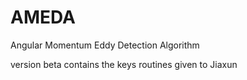 # AMEDA
Angular Momentum Eddy Detection Algorithm

version beta contains the keys routines given to Jiaxun
